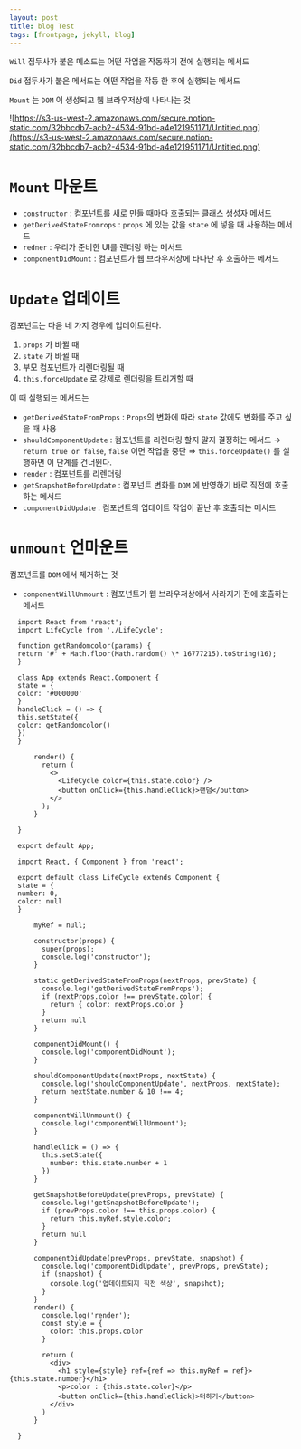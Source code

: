 ```yaml
---
layout: post
title: blog Test
tags: [frontpage, jekyll, blog]
---
```


`Will` 접두사가 붙은 메소드는 어떤 작업을 작동하기 전에 실행되는 메서드

`Did` 접두사가 붙은 메서드는 어떤 작업을 작동 한 후에 실행되는 메서드

`Mount` 는 `DOM` 이 생성되고 웹 브라우저상에 나타나는 것

![https://s3-us-west-2.amazonaws.com/secure.notion-static.com/32bbcdb7-acb2-4534-91bd-a4e121951171/Untitled.png](https://s3-us-west-2.amazonaws.com/secure.notion-static.com/32bbcdb7-acb2-4534-91bd-a4e121951171/Untitled.png)

# `Mount` 마운트

- `constructor` : 컴포넌트를 새로 만들 때마다 호출되는 클래스 생성자 메서드
- `getDerivedStateFromrops` : `props` 에 있는 값을 `state` 에 넣을 때 사용하는 메서드
- `redner` : 우리가 준비한 UI를 렌더링 하는 메서드
- `componentDidMount` : 컴포넌트가 웹 브라우저상에 타나난 후 호출하는 메서드

# `Update` 업데이트

컴포넌트는 다음 네 가지 경우에 업데이트된다.

1. `props` 가 바뀔 때
2. `state` 가 바뀔 때
3. 부모 컴포넌트가 리렌더링될 때
4. `this.forceUpdate` 로 강제로 렌더링을 트리거할 때

이 때 실행되는 메서드는

- `getDerivedStateFromProps` : `Props`의 변화에 따라 `state` 값에도 변화를 주고 싶을 때 사용
- `shouldComponentUpdate` : 컴포넌트를 리렌더링 할지 말지 결정하는 메서드 → `return true or false`, `false` 이면 작업을 중단 ⇒ `this.forceUpdate()` 를 실행하면 이 단계를 건너뛴다.
- `render` : 컴포넌트를 리렌더링
- `getSnapshotBeforeUpdate` : 컴포넌트 변화를 `DOM` 에 반영하기 바로 직전에 호출하는 메서드
- `componentDidUpdate` : 컴포넌트의 업데이트 작업이 끝난 후 호출되는 메서드

# `unmount` 언마운트

컴포넌트를 `DOM` 에서 제거하는 것

- `componentWillUnmount` : 컴포넌트가 웹 브라우저상에서 사라지기 전에 호출하는 메서드

```
  import React from 'react';
  import LifeCycle from './LifeCycle';

  function getRandomcolor(params) {
  return '#' + Math.floor(Math.random() \* 16777215).toString(16);
  }

  class App extends React.Component {
  state = {
  color: '#000000'
  }
  handleClick = () => {
  this.setState({
  color: getRandomcolor()
  })
  }

      render() {
        return (
          <>
            <LifeCycle color={this.state.color} />
            <button onClick={this.handleClick}>랜덤</button>
          </>
        );
      }

  }

  export default App;
```

```
  import React, { Component } from 'react';

  export default class LifeCycle extends Component {
  state = {
  number: 0,
  color: null
  }

      myRef = null;

      constructor(props) {
        super(props);
        console.log('constructor');
      }

      static getDerivedStateFromProps(nextProps, prevState) {
        console.log('getDerivedStateFromProps');
        if (nextProps.color !== prevState.color) {
          return { color: nextProps.color }
        }
        return null
      }

      componentDidMount() {
        console.log('componentDidMount');
      }

      shouldComponentUpdate(nextProps, nextState) {
        console.log('shouldComponentUpdate', nextProps, nextState);
        return nextState.number & 10 !== 4;
      }

      componentWillUnmount() {
        console.log('componentWillUnmount');
      }

      handleClick = () => {
        this.setState({
          number: this.state.number + 1
        })
      }

      getSnapshotBeforeUpdate(prevProps, prevState) {
        console.log('getSnapshotBeforeUpdate');
        if (prevProps.color !== this.props.color) {
          return this.myRef.style.color;
        }
        return null
      }

      componentDidUpdate(prevProps, prevState, snapshot) {
        console.log('componentDidUpdate', prevProps, prevState);
        if (snapshot) {
          console.log('업데이트되지 직전 색상', snapshot);
        }
      }
      render() {
        console.log('render');
        const style = {
          color: this.props.color
        }

        return (
          <div>
            <h1 style={style} ref={ref => this.myRef = ref}>{this.state.number}</h1>
            <p>color : {this.state.color}</p>
            <button onClick={this.handleClick}>더하기</button>
          </div>
        )
      }

  }
```

